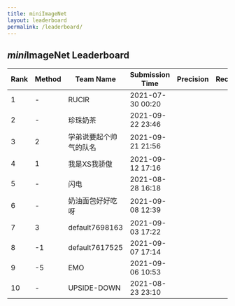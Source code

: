 ```yaml
---
title: miniImageNet
layout: leaderboard
permalink: /leaderboard/
---
```


## *mini*ImageNet Leaderboard 

Rank   | Method | Team Name | Submission Time   | Precision | Recall      | F1   | Code | Paper 
------- | ------ | ---- | --------   | -----    | -----   | -----    | ---- | ----
   1  |    -  |            RUCIR          |   2021-07-30 00:20  |   |   |   0.45144000  | [Pytorch] | [Source] |
    2  |    -  |          珍珠奶茶         |   2021-09-22 23:46  |   |   |   0.45057000  | [Pytorch] | [Source] |
    3  |    2  |   学弟说要起个帅气的队名  |   2021-09-21 21:56  |   |   |   0.44161000  | [Pytorch] | [Source] |
    4  |    1  |        我是XS我骄傲       |   2021-09-12 17:16  |   |   |   0.43009000  | [Pytorch] | [Source] |
    5  |    -  |            闪电           |   2021-08-28 16:18  |   |   |   0.40935000  | [Pytorch] | [Source] |
    6  |    -  |      奶油面包好好吃呀     |   2021-09-08 12:39  |   |   |   0.39731000  | [Pytorch] | [Source] |
    7  |    3  |       default7698163      |   2021-09-03 17:22  |   |   |   0.38852000  | [Pytorch] | [Source] |
    8  |   -1  |       default7617525      |   2021-09-07 17:14  |   |   |   0.38492000  | [Pytorch] | [Source] |
    9  |   -5  |             EMO           |   2021-09-06 10:53  |   |   |   0.36934000  | [Pytorch] | [Source] |
   10  |    -  |         UPSIDE-DOWN       |   2021-08-23 23:10  |   |   |   0.36628000  | [Pytorch] | [Source] |

